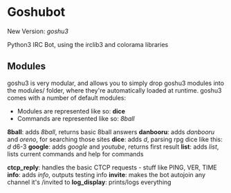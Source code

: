 Goshubot
========
New Version: _goshu3_

Python3 IRC Bot, using the irclib3 and colorama libraries

Modules
-------
goshu3 is very modular, and allows you to simply drop goshu3 modules into the modules/ folder, where they're automatically loaded at runtime.  goshu3 comes with a number of default modules:
* Modules are represented like so: **dice**
* Commands are represented like so: _8ball_ 

**8ball**: adds _8ball_, returns basic 8ball answers
**danbooru**: adds _danbooru_ and _oreno_, for searching those sites
**dice**: adds _d_, parsing rpg dice like this: _d_ d6-3
**google**: adds _google_ and _youtube_, returns first result
**list**: adds _list_, lists current commands and help for commands

**ctcp_reply**: handles the basic CTCP requests - stuff like PING, VER, TIME
**info**: adds _info_, outputs testing info
**invite**: makes the bot autojoin any channel it's /invited to
**log_display**: prints/logs everything
